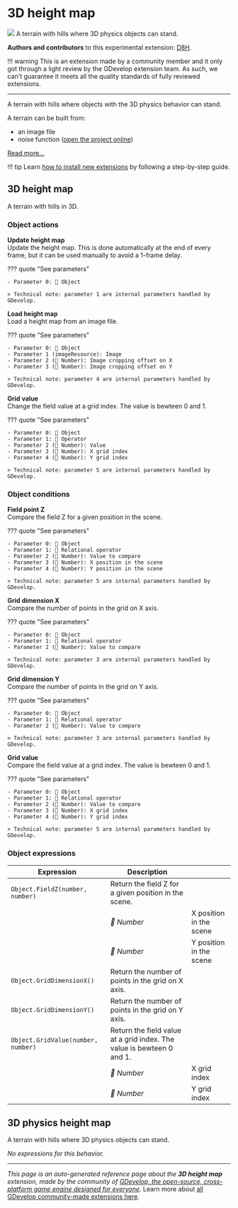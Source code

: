 # 3D height map

<img src="https://asset-resources.gdevelop.io/public-resources/Icons/10e0a26c0d500830dfe23b94138beb0ef61607ba62bca05a5aa5c849777f1b06_terrain.svg" class="extension-icon"></img>
A terrain with hills where 3D physics objects can stand.

**Authors and contributors** to this experimental extension: [D8H](https://gd.games/D8H).

!!! warning
    This is an extension made by a community member and it only got through a
    light review by the GDevelop extension team. As such, we can't guarantee it
    meets all the quality standards of fully reviewed extensions.

---

A terrain with hills where objects with the 3D physics behavior can stand.

A terrain can be built from:

- an image file
- noise function ([open the project online](https://editor.gdevelop.io/?project=example://3d-endless-terrain))


[Read more...](/gdevelop5/extensions/height-map3d/details)

!!! tip
    Learn [how to install new extensions](/gdevelop5/extensions/search) by following a step-by-step guide.



## 3D height map 

A terrain with hills in 3D. 

### Object actions

**Update height map**  
Update the height map. This is done automatically at the  end of every frame, but it can be used manually to avoid a 1-frame delay.

??? quote "See parameters"

    - Parameter 0: 👾 Object

    > Technical note: parameter 1 are internal parameters handled by GDevelop.

**Load height map**  
Load a height map from an image file.

??? quote "See parameters"

    - Parameter 0: 👾 Object
    - Parameter 1 (imageResource): Image
    - Parameter 2 (🔢 Number): Image cropping offset on X
    - Parameter 3 (🔢 Number): Image cropping offset on Y

    > Technical note: parameter 4 are internal parameters handled by GDevelop.

**Grid value**  
Change the field value at a grid index. The value is bewteen 0 and 1.

??? quote "See parameters"

    - Parameter 0: 👾 Object
    - Parameter 1: 🟰 Operator
    - Parameter 2 (🔢 Number): Value
    - Parameter 3 (🔢 Number): X grid index
    - Parameter 4 (🔢 Number): Y grid index

    > Technical note: parameter 5 are internal parameters handled by GDevelop.

### Object conditions

**Field point Z**  
Compare the field Z for a given position in the scene.

??? quote "See parameters"

    - Parameter 0: 👾 Object
    - Parameter 1: 🟰 Relational operator
    - Parameter 2 (🔢 Number): Value to compare
    - Parameter 3 (🔢 Number): X position in the scene
    - Parameter 4 (🔢 Number): Y position in the scene

    > Technical note: parameter 5 are internal parameters handled by GDevelop.

**Grid dimension X**  
Compare the number of points in the grid on X axis.

??? quote "See parameters"

    - Parameter 0: 👾 Object
    - Parameter 1: 🟰 Relational operator
    - Parameter 2 (🔢 Number): Value to compare

    > Technical note: parameter 3 are internal parameters handled by GDevelop.

**Grid dimension Y**  
Compare the number of points in the grid on Y axis.

??? quote "See parameters"

    - Parameter 0: 👾 Object
    - Parameter 1: 🟰 Relational operator
    - Parameter 2 (🔢 Number): Value to compare

    > Technical note: parameter 3 are internal parameters handled by GDevelop.

**Grid value**  
Compare the field value at a grid index. The value is bewteen 0 and 1.

??? quote "See parameters"

    - Parameter 0: 👾 Object
    - Parameter 1: 🟰 Relational operator
    - Parameter 2 (🔢 Number): Value to compare
    - Parameter 3 (🔢 Number): X grid index
    - Parameter 4 (🔢 Number): Y grid index

    > Technical note: parameter 5 are internal parameters handled by GDevelop.

### Object expressions

| Expression | Description |  |
|-----|-----|-----|
| `Object.FieldZ(number, number)` | Return the field Z for a given position in the scene. ||
| | _🔢 Number_ | X position in the scene |
| | _🔢 Number_ | Y position in the scene |
| `Object.GridDimensionX()` | Return the number of points in the grid on X axis. ||
| `Object.GridDimensionY()` | Return the number of points in the grid on Y axis. ||
| `Object.GridValue(number, number)` | Return the field value at a grid index. The value is bewteen 0 and 1. ||
| | _🔢 Number_ | X grid index |
| | _🔢 Number_ | Y grid index |

## 3D physics height map 

A terrain with hills where 3D physics objects can stand. 

_No expressions for this behavior._



---

*This page is an auto-generated reference page about the **3D height map** extension, made by the community of [GDevelop, the open-source, cross-platform game engine designed for everyone](https://gdevelop.io/).* Learn more about [all GDevelop community-made extensions here](/gdevelop5/extensions).